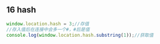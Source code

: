 ## 16 hash

```JavaScript
window.location.hash = 3;//存值
//存入值后在连接中会多一个#，#后是值
console.log(window.location.hash.substring(1));//获取值
```

